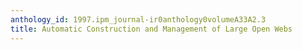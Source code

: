 ```yaml
---
anthology_id: 1997.ipm_journal-ir0anthology0volumeA33A2.3
title: Automatic Construction and Management of Large Open Webs
---
```

